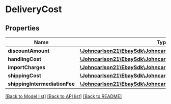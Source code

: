 # DeliveryCost

## Properties
Name | Type | Description | Notes
------------ | ------------- | ------------- | -------------
**discountAmount** | [**\Johncarlson21\EbaySdk\Johncarlson21\EbaySdk\Model\Amount**](Amount.md) |  | [optional] 
**handlingCost** | [**\Johncarlson21\EbaySdk\Johncarlson21\EbaySdk\Model\Amount**](Amount.md) |  | [optional] 
**importCharges** | [**\Johncarlson21\EbaySdk\Johncarlson21\EbaySdk\Model\Amount**](Amount.md) |  | [optional] 
**shippingCost** | [**\Johncarlson21\EbaySdk\Johncarlson21\EbaySdk\Model\Amount**](Amount.md) |  | [optional] 
**shippingIntermediationFee** | [**\Johncarlson21\EbaySdk\Johncarlson21\EbaySdk\Model\Amount**](Amount.md) |  | [optional] 

[[Back to Model list]](../../README.md#documentation-for-models) [[Back to API list]](../../README.md#documentation-for-api-endpoints) [[Back to README]](../../README.md)

